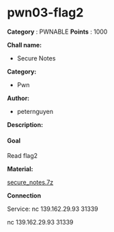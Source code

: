 # pwn03-flag2

**Category** : PWNABLE
**Points** : 1000

**Chall name:**
* Secure Notes

   
**Category:**
* Pwn

**Author:**
* peternguyen

**Description:**
#### Goal
Read flag2

**Material:**

[secure_notes.7z](https://drive.google.com/file/d/1J15f1DQryWpxDXvBkFSk33b3ikg1tGVZ/view?usp=sharing)

**Connection**

Service: nc 139.162.29.93 31339

nc 139.162.29.93 31339



